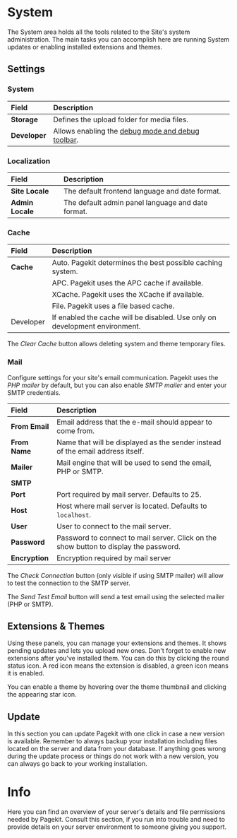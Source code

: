 # System

The System area holds all the tools related to the Site's system administration. The main tasks you can accomplish here are running System updates or enabling installed extensions and themes.

## Settings
### System

Field         | Description
:------------ | :----------------------------------------------------------------------------
**Storage**   | Defines the upload folder for media files.
**Developer** | Allows enabling the [debug mode and debug toolbar](../troubleshooting/debug-mode.md).

### Localization

Field            | Description
:--------------- | :------------------------------------------------
**Site Locale**  | The default frontend language and date format.
**Admin Locale** | The default admin panel language and date format.

### Cache

Field     | Description
:-------- | :--------------------------------------------------------------------------
**Cache** | Auto. Pagekit determines the best possible caching system.
          | APC. Pagekit uses the APC cache if available.
          | XCache. Pagekit uses the XCache if available.
          | File. Pagekit uses a file based cache.
Developer | If enabled the cache will be disabled. Use only on development environment.

The _Clear Cache_ button allows deleting system and theme temporary files.

### Mail
Configure settings for your site's email communication. Pagekit uses the _PHP mailer_ by default, but you can also enable _SMTP mailer_ and enter your SMTP credentials.

Field          | Description
:------------- | :---------------------------------------------------------------------------------------------------------------
**From Email** | Email address that the e-mail should appear to come from.
**From Name**  | Name that will be displayed as the sender instead of the email address itself.
**Mailer**     | Mail engine that will be used to send the email, PHP or SMTP.
**SMTP**       |
**Port**       | Port required by mail server. Defaults to 25.
**Host**       | Host where mail server is located. Defaults to `localhost`.
**User**       | User to connect to the mail server.
**Password**   | Password to connect to mail server. Click on the show button to display the password.
**Encryption** | Encryption required by mail server

The _Check Connection_ button (only visible if using SMTP mailer) will allow to test the connection to the SMTP server.

The _Send Test Email_ button will send a test email using the selected mailer (PHP or SMTP).

## Extensions & Themes
Using these panels, you can manage your extensions and themes. It shows pending updates and lets you upload new ones. Don't forget to enable new extensions after you've installed them. You can do this by clicking the round status icon. A red icon means the extension is disabled, a green icon means it is enabled.

You can enable a theme by hovering over the theme thumbnail and clicking the appearing star icon.

## Update
In this section you can update Pagekit with one click in case a new version is available. Remember to always backup your installation including files located on the server and data from your database. If anything goes wrong during the update process or things do not work with a new version, you can always go back to your working installation.

# Info
Here you can find an overview of your server's details and file permissions needed by Pagekit. Consult this section, if you run into trouble and need to provide details on your server environment to someone giving you support.

